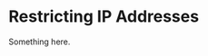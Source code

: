 [title]: # (Restricting IP Addresses)
[tags]: # (XXX)
[priority]: # (1687)
# Restricting IP Addresses
Something here.
